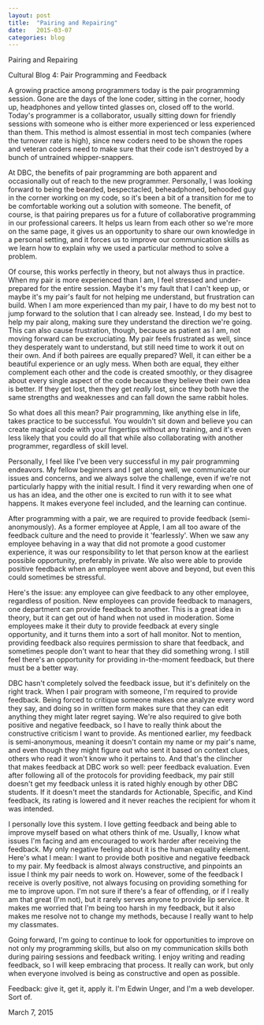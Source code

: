 ```yaml
---
layout: post
title:  "Pairing and Repairing"
date:   2015-03-07
categories: blog
---
```


  <p class="title">Pairing and Repairing</p>
  <p class="subtitle">Cultural Blog 4: Pair Programming and Feedback</p>
  <section class="blog">
  <p>
    A growing practice among programmers today is the pair programming session. Gone are the days of the lone coder, sitting in the corner, hoody up, headphones and yellow tinted glasses on, closed off to the world. Today's programmer is a collaborator, usually sitting down for friendly sessions with someone who is either more experienced or less experienced than them. This method is almost essential in most tech companies (where the turnover rate is high), since new coders need to be shown the ropes and veteran coders need to make sure that their code isn't destroyed by a bunch of untrained whipper-snappers.
  </p>
  <p>
    At DBC, the benefits of pair programming are both apparent and occasionally out of reach to the new programmer. Personally, I was looking forward to being the bearded, bespectacled, beheadphoned, behooded guy in the corner working on my code, so it's been a bit of a transition for me to be comfortable working out a solution with someone. The benefit, of course, is that pairing prepares us for a future of collaborative programming in our professional careers. It helps us learn from each other so we're more on the same page, it gives us an opportunity to share our own knowledge in a personal setting, and it forces us to improve our communication skills as we learn how to explain why we used a particular method to solve a problem.
  </p>
  <p>
    Of course, this works perfectly in theory, but not always thus in practice. When my pair is more experienced than I am, I feel stressed and under-prepared for the entire session. Maybe it's my fault that I can't keep up, or maybe it's my pair's fault for not helping me understand, but frustration can build. When I am more experienced than my pair, I have to do my best not to jump forward to the solution that I can already see. Instead, I do my best to help my pair along, making sure they understand the direction we're going. This can also cause frustration, though, because as patient as I am, not moving forward can be excruciating. My pair feels frustrated as well, since they desperately want to understand, but still need time to work it out on their own. And if both pairees are equally prepared? Well, it can either be a beautiful experience or an ugly mess. When both are equal, they either complement each other and the code is created smoothly, or they disagree about every single aspect of the code because they believe their own idea is better. If they get lost, then they get <em>really</em> lost, since they both have the same strengths and weaknesses and can fall down the same rabbit holes.
  </p>
  <p>
    So what does all this mean? Pair programming, like anything else in life, takes practice to be successful. You wouldn't sit down and believe you can create magical code with your fingertips without any training, and it's even less likely that you could do all that while also collaborating with another programmer, regardless of skill level.
  </p>
  <p>
    Personally, I feel like I've been very successful in my pair programming endeavors. My fellow beginners and I get along well, we communicate our issues and concerns, and we always solve the challenge, even if we're not particularly happy with the initial result. I find it very rewarding when one of us has an idea, and the other one is excited to run with it to see what happens. It makes everyone feel included, and the learning can continue.
  </p>
  <p>
    After programming with a pair, we are required to provide feedback (semi-anonymously). As a former employee at Apple, I am all too aware of the feedback culture and the need to provide it 'fearlessly'. When we saw any employee behaving in a way that did not promote a good customer experience, it was our responsibility to let that person know at the earliest possible opportunity, preferably in private. We also were able to provide positive feedback when an employee went above and beyond, but even this could sometimes be stressful.
  </p>
  <p>
    Here's the issue: any employee can give feedback to any other employee, regardless of position. New employees can provide feedback to managers, one department can provide feedback to another. This is a great idea in theory, but it can get out of hand when not used in moderation. Some employees make it their duty to provide feedback at every single opportunity, and it turns them into a sort of hall monitor. Not to mention, providing feedback also requires permission to share that feedback, and sometimes people don't want to hear that they did something wrong. I still feel there's an opportunity for providing in-the-moment feedback, but there must be a better way.
  </p>
  <p>
    DBC hasn't completely solved the feedback issue, but it's definitely on the right track. When I pair program with someone, I'm required to provide feedback. Being forced to critique someone makes one analyze every word they say, and doing so in written form makes sure that they can edit anything they might later regret saying. We're also required to give both positive and negative feedback, so I have to really think about the constructive criticism I want to provide. As mentioned earlier, my feedback is semi-anonymous, meaning it doesn't contain my name or my pair's name, and even though they might figure out who sent it based on context clues, others who read it won't know who it pertains to. And that's the clincher that makes feedback at DBC work so well: peer feedback evaluation. Even after following all of the protocols for providing feedback, my pair still doesn't get my feedback unless it is rated highly enough by other DBC students. If it doesn't meet the standards for Actionable, Specific, and Kind feedback, its rating is lowered and it never reaches the recipient for whom it was intended.
  </p>
  <p>
    I personally love this system. I love getting feedback and being able to improve myself based on what others think of me. Usually, I know what issues I'm facing and am encouraged to work harder after receiving the feedback. My only negative feeling about it is the human equality element. Here's what I mean: I want to provide both positive and negative feedback to my pair. My feedback is almost always constructive, and pinpoints an issue I think my pair needs to work on. However, some of the feedback I receive is overly positive, not always focusing on providing something for me to improve upon. I'm not sure if there's a fear of offending, or if I really am that great (I'm not), but it rarely serves anyone to provide lip service. It makes me worried that I'm being too harsh in my feedback, but it also makes me resolve not to change my methods, because I really want to help my classmates.
  </p>
  <p>
    Going forward, I'm going to continue to look for opportunities to improve on not only my programming skills, but also on my communication skills both during pairing sessions and feedback writing. I enjoy writing and reading feedback, so I will keep embracing that process. It really can work, but only when everyone involved is being as constructive and open as possible.
  </p>
  <p>
    Feedback: give it, get it, apply it. I'm Edwin Unger, and I'm a web developer. Sort of.
  </p>

  <p class="date">March 7, 2015</p>
  </section>